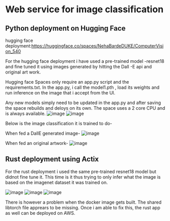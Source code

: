 # Web service for image classification

## Python deployment on Hugging Face
hugging face deployment:https://huggingface.co/spaces/NehaBardeDUKE/ComputerVision_540

For the hugging face deployment i have used a pre-trained model -resnet18 and fine tuned it using images generated by hitting the Dall -E api and original art work.

Hugging face Spaces only require an app.py script and the requirements.txt. In the app.py, i call the model1.pth , load its weights and run inference on the image that i accept from the UI. 

Any new models simply need to be updated in the app.py and after saving the space rebuilds and deloys on its own. The space uses a 2 core CPU and is always available.
![image](https://user-images.githubusercontent.com/110474064/222191957-9e774c51-a65e-4152-ba9e-52376ad8dd76.png)
![image](https://user-images.githubusercontent.com/110474064/222192214-443ef1db-ba28-48ff-9fa9-7bdaf170a759.png)

Below is the image classification it is trained to do-

When fed a DallE generated image-
![image](https://user-images.githubusercontent.com/110474064/222192514-c99cb58a-bf2a-4c1c-9770-856b48b22fa8.png)

When fed an original artwork-
![image](https://user-images.githubusercontent.com/110474064/222192718-5562f25c-8fe4-464d-95b9-d4d7cdf2d7fe.png)

## Rust deployment using Actix

For the rust deployment i used the same pre-trained resnet18 model but didnot fine tune it. This time is it thus trying to only infer what the image is based on the imagenet dataset it was trained on.

![image](https://user-images.githubusercontent.com/110474064/222193506-8edd7fc8-d696-4392-b77f-4d436684d3cc.png)
![image](https://user-images.githubusercontent.com/110474064/222194006-04de5d6b-4b6a-4434-b68b-bd0d08ad8745.png)
![image](https://user-images.githubusercontent.com/110474064/222194162-dc432151-5828-4a3e-acb4-33e602552db8.png)

There is however a problem when the docker image gets built. The shared libtorch file apprears to be missing. Once i am able to fix this, the rust app as well can be deployed on AWS.

